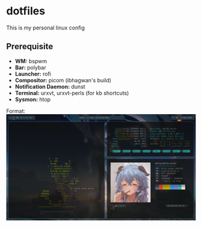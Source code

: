 # dotfiles
This is my personal linux config

## Prerequisite

* **WM:** bspwm
* **Bar:** polybar
* **Launcher:** rofi
* **Compositor:** picom (ibhagwan's build)
* **Notification Daemon:** dunst
* **Terminal:** urxvt, urxvt-perls (for kb shortcuts)
* **Sysmon:** htop

Format: ![preview](preview.png)
